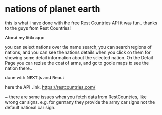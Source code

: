 # nations of planet earth

this is what i have done with the free Rest Countries API
it was fun..
 thanks to the guys from Rest Countries!

About my little app:

you can select nations over the name search, you can search regions of nations,
and you can see the nations details when you click on them for showing some detail 
information about the selected nation.
On the Detail Page you can rezise the coat of arms, and go to goole maps to see the nation there..

done with NEXT.js and React

here the API Link. https://restcountries.com/

~ there are some issues when you fetch data from RestCountries, 
like wrong car signs. e.g. for 
germany they provide the army car signs not the default national car sign.

